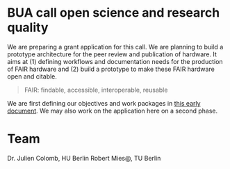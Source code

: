# BUA call open science and research quality

We are preparing a grant application for this call. We are planning to build a prototype architecture for the peer review and publication of hardware. It aims at (1) defining workflows and documentation needs for the production of FAIR hardware and (2) build a prototype to make these FAIR hardware open and citable. 
> FAIR: findable, accessible, interoperable, reusable

We are first defining our objectives and work packages in [this early document](discussion_doc.md). We may also work on the application here on a second phase.


# Team

Dr. Julien Colomb, HU Berlin
Robert Mies@, TU Berlin

